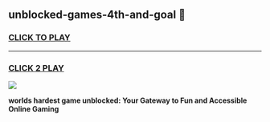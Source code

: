 
## unblocked-games-4th-and-goal 👋
<h3>
<a href="https://premium.freeplayer.one?title=unblocked-games-4th-and-goal&ref=14F">CLICK TO PLAY</a></h3>
<hr>

<h3>
<a href="https://premium.freeplayer.one?title=unblocked-games-4th-and-goal&ref=14F">CLICK 2 PLAY</a>
  
</h3>

<a href="https://premium.freeplayer.one?title=unblocked-games-4th-and-goal&ref=12F/"><img src="https://clearcache.store/games.png"></a>


**worlds hardest game unblocked: Your Gateway to Fun and Accessible Online Gaming**
